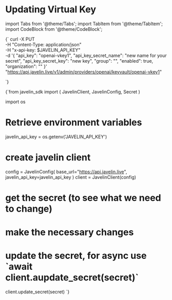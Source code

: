 # Updating Virtual Key
import Tabs from '@theme/Tabs';
import TabItem from '@theme/TabItem';
import CodeBlock from '@theme/CodeBlock';

<Tabs>
<TabItem value="shell" label="Using the API:">

<CodeBlock
  language="python">
  {`
curl -X PUT \
-H "Content-Type: application/json" \
-H "x-api-key: $JAVELIN_API_KEY" \
-d '{
        "api_key": "openai-vkey1",
        "api_key_secret_name": "new name for your secret",
        "api_key_secret_key": "new key",
        "group": "",
        "enabled": true,
        "organization": ""
}' \
"https://api.javelin.live/v1/admin/providers/openai/keyvault/openai-vkey1"

`}
</CodeBlock>

</TabItem>

<TabItem value="py" label="In Python:">

<CodeBlock
  language="python"
  title="Javelin Update Secret Example"
  showLineNumbers>
  {`from javelin_sdk import (
    JavelinClient,
    JavelinConfig,
    Secret
)

import os

# Retrieve environment variables
javelin_api_key = os.getenv('JAVELIN_API_KEY')

# create javelin client
config = JavelinConfig(
    base_url="https://api.javelin.live",
    javelin_api_key=javelin_api_key
)
client = JavelinClient(config)

# get the secret (to see what we need to change)


# make the necessary changes


# update the secret, for async use \`await client.aupdate_secret(secret)\`
client.update_secret(secret)
`}
</CodeBlock>

</TabItem>

</Tabs>
